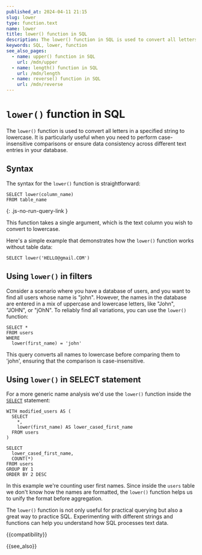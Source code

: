 ```yaml
---
published_at: 2024-04-11 21:15
slug: lower
type: function.text
name: lower
title: lower() function in SQL
description: The lower() function in SQL is used to convert all letters in a specified string to lowercase.
keywords: SQL, lower, function
see_also_pages:
  - name: upper() function in SQL
    url: /mdn/upper
  - name: length() function in SQL
    url: /mdn/length
  - name: reverse() function in SQL
    url: /mdn/reverse
---
```


# `lower()` function in SQL

The `lower()` function is used to convert all letters in a specified string to lowercase. It is particularly useful when you need to perform case-insensitive comparisons or ensure data consistency across different text entries in your database.

## Syntax

The syntax for the `lower()` function is straightforward:

~~~pgsql
SELECT lower(column_name)
FROM table_name
~~~
{: .js-no-run-query-link }

This function takes a single argument, which is the text column you wish to convert to lowercase.

Here's a simple example that demonstrates how the `lower()` function works without table data:

~~~pgsql
SELECT lower('HELLO@gmail.COM')
~~~

## Using `lower()` in filters

Consider a scenario where you have a database of users, and you want to find all users whose name is "john". However, the names in the database are entered in a mix of uppercase and lowercase letters, like "John", "JOHN", or "jOhN". To reliably find all variations, you can use the `lower()` function:

~~~pgsql
SELECT *
FROM users
WHERE
  lower(first_name) = 'john'
~~~

This query converts all names to lowercase before comparing them to 'john', ensuring that the comparison is case-insensitive.

## Using `lower()` in SELECT statement

For a more generic name analysis we'd use the `lower()` function inside the [`SELECT`](/mdn/select) statement:

~~~pgsql
WITH modified_users AS (
  SELECT
    *,
    lower(first_name) AS lower_cased_first_name
  FROM users
)

SELECT
  lower_cased_first_name,
  COUNT(*)
FROM users
GROUP BY 1
ORDER BY 2 DESC
~~~

In this example we're counting user first names. Since inside the `users` table we don't know how the names are formatted, the `lower()` function helps us to unify the format before aggregation.

The `lower()` function is not only useful for practical querying but also a great way to practice SQL. Experimenting with different strings and functions can help you understand how SQL processes text data.

{{compatibility}}

{{see_also}}
